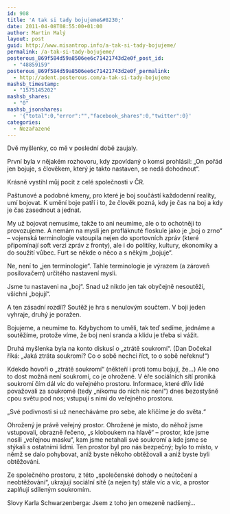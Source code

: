 ```yaml
---
id: 908
title: 'A tak si tady bojujeme&#8230;'
date: 2011-04-08T08:55:00+01:00
author: Martin Malý
layout: post
guid: http://www.misantrop.info/a-tak-si-tady-bojujeme/
permalink: /a-tak-si-tady-bojujeme/
posterous_869f584d59a8506ee6c71421743d2e0f_post_id:
  - "48859159"
posterous_869f584d59a8506ee6c71421743d2e0f_permalink:
  - http://adent.posterous.com/a-tak-si-tady-bojujeme
mashsb_timestamp:
  - "1575145202"
mashsb_shares:
  - "0"
mashsb_jsonshares:
  - '{"total":0,"error":"","facebook_shares":0,"twitter":0}'
categories:
  - Nezařazené
---
```

Dvě my&scaron;lenky, co mě v posledn&iacute; době zaujaly.

Prvn&iacute; byla v nějak&eacute;m rozhovoru, kdy zpov&iacute;dan&yacute; o komsi prohl&aacute;sil: &#8222;On poř&aacute;d jen bojuje, s člověkem, kter&yacute; je takto nastaven, se ned&aacute; dohodnout&#8220;.

Kr&aacute;sně vystihl můj pocit z cel&eacute; společnosti v ČR.

Pa&scaron;tunov&eacute; a podobn&eacute; kmeny, pro kter&eacute; je boj souč&aacute;st&iacute; každodenn&iacute; reality, um&iacute; bojovat. K uměn&iacute; boje patř&iacute; i to, že člověk pozn&aacute;, kdy je čas na boj a kdy je čas zasednout a jednat.

My už bojovat nemus&iacute;me, takže to ani neum&iacute;me, ale o to ochotněji to provozujeme. A nem&aacute;m na mysli jen profl&aacute;knut&eacute; floskule jako je &#8222;boj o zrno&#8220; &#8211; vojensk&aacute; terminologie vstoupila nejen do sportovn&iacute;ch zpr&aacute;v (kter&eacute; připom&iacute;naj&iacute; soft verzi zpr&aacute;v z fronty), ale i do politiky, kultury, ekonomiky a do soužit&iacute; vůbec. Furt se někde o něco a s něk&yacute;m &#8222;bojuje&#8220;.

Ne, nen&iacute; to &#8222;jen terminologie&#8220;. Tahle terminologie je v&yacute;razem (a z&aacute;roveň posilovačem) určit&eacute;ho nastaven&iacute; mysli.

Jsme tu nastaveni na &#8222;boj&#8220;. Snad už nikdo jen tak obyčejně nesoutěž&iacute;, v&scaron;ichni &#8222;bojuj&iacute;&#8220;.

A ten z&aacute;sadn&iacute; rozd&iacute;l? Soutěž je hra s nenulov&yacute;m součtem. V boji jeden vyhraje, druh&yacute; je poražen.

Bojujeme, a neum&iacute;me to. Kdybychom to uměli, tak teď sed&iacute;me, jedn&aacute;me a soutěž&iacute;me, protože v&iacute;me, že boj nen&iacute; sranda a klidu je třeba si v&aacute;žit.

Druh&aacute; my&scaron;lenka byla na konto diskus&iacute; o &#8222;ztr&aacute;tě soukrom&iacute;&#8220;. (Dan Dočekal ř&iacute;k&aacute;: &#8222;Jak&aacute; ztr&aacute;ta soukrom&iacute;? Co o sobě nechci ř&iacute;ct, to o sobě neřeknu!&#8220;)

Kdekdo hovoř&iacute; o &#8222;ztr&aacute;tě soukrom&iacute;&#8220; (někteř&iacute; i proti tomu bojuj&iacute;, že&#8230;) Ale ono to dost možn&aacute; nen&iacute; soukrom&iacute;, co je ohrožen&eacute;. V &eacute;ře soci&aacute;ln&iacute;ch s&iacute;t&iacute; pronik&aacute; soukrom&iacute; č&iacute;m d&aacute;l v&iacute;c do veřejn&eacute;ho prostoru. Informace, kter&eacute; dř&iacute;v lid&eacute; považovali za soukrom&eacute; (tedy &#8222;nikomu do nich nic nen&iacute;&#8220;) dnes bezosty&scaron;ně cpou světu pod nos; vstupuj&iacute; s nimi do veřejn&eacute;ho prostoru.

&#8222;Sv&eacute; podivnosti si už nenech&aacute;v&aacute;me pro sebe, ale křič&iacute;me je do světa.&#8220;

Ohrožen&yacute; je pr&aacute;vě veřejn&yacute; prostor. Ohrožen&eacute; je m&iacute;sto, do něhož jsme vstupovali, obrazně řečeno, &#8222;s kloboukem na hlavě&#8220; &#8211; prostor, kde jsme nosili &#8222;veřejnou masku&#8220;, kam jsme netahali sv&eacute; soukrom&iacute; a kde jsme se st&yacute;kali s ostatn&iacute;mi lidmi. Ten prostor byl pro n&aacute;s bezpečn&yacute;; bylo to m&iacute;sto, v němž se dalo pohybovat, aniž byste někoho obtěžovali a aniž byste byli obtěžov&aacute;ni.

Ze společn&eacute;ho prostoru, z t&eacute;to &#8222;společensk&eacute; dohody o ne&uacute;točen&iacute; a neobtěžov&aacute;n&iacute;&#8220;, ukrajuj&iacute; soci&aacute;ln&iacute; s&iacute;tě (a nejen ty) st&aacute;le v&iacute;c a v&iacute;c, a prostor zaplňuj&iacute; sd&iacute;len&yacute;m soukrom&iacute;m.

Slovy Karla Schwarzenberga: Jsem z toho jen omezeně nad&scaron;en&yacute;&#8230;